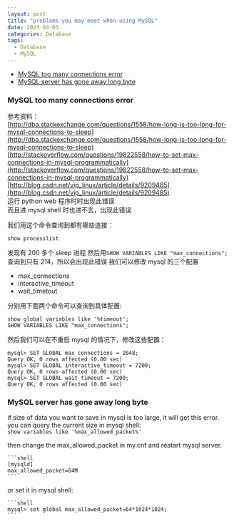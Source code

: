```yaml
---
layout: post
title: "problems you may meet when using MySQL"
date: 2023-04-03
categories: Database
tags:
  - Database
  - MySQL
---
```


- [MySQL too many connections error](#mysql-too-many-connections-error)
- [MySQL server has gone away long byte](#mysql-server-has-gone-away-long-byte)

### MySQL too many connections error

参考资料：  
[http://dba.stackexchange.com/questions/1558/how-long-is-too-long-for-mysql-connections-to-sleep](http://dba.stackexchange.com/questions/1558/how-long-is-too-long-for-mysql-connections-to-sleep)  
[http://stackoverflow.com/questions/19822558/how-to-set-max-connections-in-mysql-programmatically](http://stackoverflow.com/questions/19822558/how-to-set-max-connections-in-mysql-programmatically)  
[http://blog.csdn.net/vip_linux/article/details/9209485](http://blog.csdn.net/vip_linux/article/details/9209485)  
运行 python web 程序时时出现此错误  
而且进 mysql shell 时也进不去，出现此错误

我们用这个命令查询到都有哪些连接：

```shell
show processlist
```

发现有 200 多个 sleep 进程
然后用`SHOW VARIABLES LIKE "max_connections";`查询到只有 214，所以会出现此错误
我们可以修改 mysql 的三个配置

- max_connections
- interactive_timeout
- wait_timetout

分别用下面两个命令可以查询到具体配置:

```shell
show global variables like '%timeout';
SHOW VARIABLES LIKE "max_connections";
```

然后我们可以在不重启 mysql 的情况下，修改这些配置：

```shell
mysql> SET GLOBAL max_connections = 2048;
Query OK, 0 rows affected (0.00 sec)
mysql> SET GLOBAL interactive_timeout = 7200;
Query OK, 0 rows affected (0.00 sec)
mysql> SET GLOBAL wait_timeout = 7200;
Query OK, 0 rows affected (0.00 sec)
```

### MySQL server has gone away long byte

if size of data you want to save in mysql is too large, it will get this error.  
you can query the current size in mysql shell:  
`show variables like '%max_allowed_packet%'`

then change the max_allowed_packet in my.cnf and reatart mysql server.

    ```shell
    [mysqld]
    max_allowed_packet=64M
    ```

or set it in mysql shell:

    ```shell
    mysql> set global max_allowed_packet=64*1024*1024;
    ```
